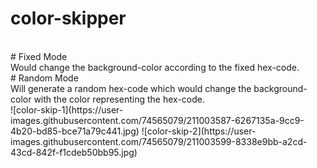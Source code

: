# color-skipper
<br>
# Fixed Mode
<br>
Would change the background-color according to the fixed hex-code.
<br>
# Random Mode
<br>
Will generate a random hex-code which would change the background-color with the color representing the hex-code.<br>
![color-skip-1](https://user-images.githubusercontent.com/74565079/211003587-6267135a-9cc9-4b20-bd85-bce71a79c441.jpg)
![color-skip-2](https://user-images.githubusercontent.com/74565079/211003599-8338e9bb-a2cd-43cd-842f-f1cdeb50bb95.jpg)
